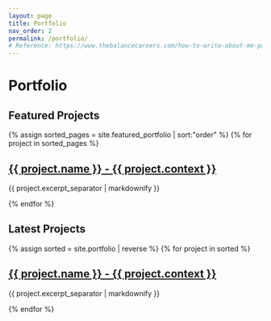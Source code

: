 ```yaml
---
layout: page
title: Portfolio
nav_order: 2
permalink: /portfolio/
# Reference: https://www.thebalancecareers.com/how-to-write-about-me-page-examples-4142367
---
```

# Portfolio

## Featured Projects
{% assign sorted_pages = site.featured_portfolio | sort:"order" %}
{% for project in sorted_pages %}
  <h2>
    <a href="{{ project.url }}">
      {{ project.name }} - {{ project.context }}
    </a>
  </h2>
  <p>{{ project.excerpt_separator | markdownify }}</p>
{% endfor %}

## Latest Projects
{% assign sorted = site.portfolio | reverse %}
{% for project in sorted %}
  <h2>
    <a href="{{ project.url }}">
      {{ project.name }} - {{ project.context }}
    </a>
  </h2>
  <p>{{ project.excerpt_separator | markdownify }}</p>
{% endfor %}
